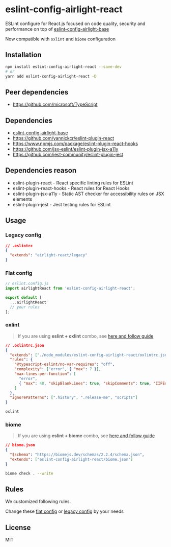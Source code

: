 # eslint-config-airlight-react

ESLint configure for React.js focused on code quality, security and performance on top of [eslint-config-airlight-base](../eslint-config-base)

Now compatible with `oxlint` and `biome` configuration

## Installation

```bash
npm install eslint-config-airlight-react --save-dev
# or
yarn add eslint-config-airlight-react -D
```

## Peer dependencies

- <https://github.com/microsoft/TypeScript>

## Dependencies

- [eslint-config-airlight-base](../eslint-config-base)
- <https://github.com/yannickcr/eslint-plugin-react>
- <https://www.npmjs.com/package/eslint-plugin-react-hooks>
- <https://github.com/jsx-eslint/eslint-plugin-jsx-a11y>
- <https://github.com/jest-community/eslint-plugin-jest>

## Dependencies reason

- eslint-plugin-react - React specific linting rules for ESLint
- eslint-plugin-react-hooks - React rules for React Hooks
- eslint-plugin-jsx-a11y - Static AST checker for accessibility rules on JSX elements
- eslint-plugin-jest - Jest testing rules for ESLint

## Usage

### Legacy config

```json
// .eslintrc
{
  "extends": "airlight-react/legacy"
}
```

### Flat config

```js
// eslint.config.js
import airlightReact from 'eslint-config-airlight-react';

export default [
  ...airlightReact
  // your rules
];
```

### oxlint

> If you are using **eslint + oxlint** combo, see [here and follow guide](https://github.com/oxc-project/eslint-plugin-oxlint)

```json
// .oxlintrc.json
{
  "extends": ["./node_modules/eslint-config-airlight-react/oxlintrc.json"],
  "rules": {
    "@typescript-eslint/no-var-requires": "off",
    "complexity": ["error", { "max": 7 }],
    "max-lines-per-function": [
      "error",
      { "max": 48, "skipBlankLines": true, "skipComments": true, "IIFEs": true }
    ]
  },
  "ignorePatterns": [".history", ".release-me", "scripts"]
}
```

```bash
oxlint
```

### biome

> If you are using **eslint + biome** combo, see [here and follow guide](https://github.com/SrBrahma/eslint-config-biome)

```json
// biome.json
{
  "$schema": "https://biomejs.dev/schemas/2.2.4/schema.json",
  "extends": ["eslint-config-airlight-react/biome.json"]
}
```

```bash
biome check . --write
```

## Rules

We customized following rules.

Change these [flat config](../eslint-config-react/flat.cjs) or [legacy config](../eslint-config-react/legacy.cjs) by your needs

## License

MIT
